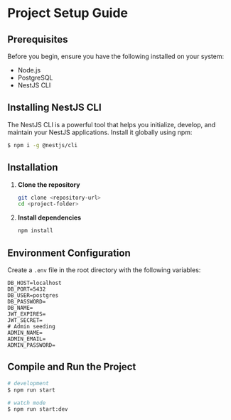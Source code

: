 # Project Setup Guide

## Prerequisites

Before you begin, ensure you have the following installed on your system:

- Node.js
- PostgreSQL
- NestJS CLI

## Installing NestJS CLI

The NestJS CLI is a powerful tool that helps you initialize, develop, and maintain your NestJS applications. Install it globally using npm:

```bash
$ npm i -g @nestjs/cli
```

## Installation

1. **Clone the repository**
   ```bash
   git clone <repository-url>
   cd <project-folder>
   ```

2. **Install dependencies**
   ```bash
   npm install
   ```

## Environment Configuration

Create a `.env` file in the root directory with the following variables:

```env
DB_HOST=localhost
DB_PORT=5432
DB_USER=postgres
DB_PASSWORD=
DB_NAME=
JWT_EXPIRES=
JWT_SECRET=
# Admin seeding
ADMIN_NAME=
ADMIN_EMAIL=
ADMIN_PASSWORD=
```

## Compile and Run the Project

```bash
# development
$ npm run start

# watch mode
$ npm run start:dev


